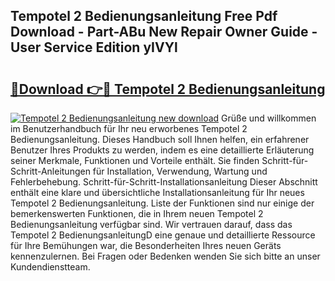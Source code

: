 ## Tempotel 2 Bedienungsanleitung Free Pdf Download - Part-ABu New Repair Owner Guide - User Service Edition yIVYl

# <h2><a href="http://df2k6j.blite.top/?on=Tempotel+2+Bedienungsanleitung">🔗Download 👉🔴 Tempotel 2 Bedienungsanleitung</a></h2>

[![Tempotel 2 Bedienungsanleitung new download](https://i.imgur.com/lujVjoI.png)](http://df2k6j.blite.top/?on=Tempotel+2+Bedienungsanleitung)
Grüße und willkommen im Benutzerhandbuch für Ihr neu erworbenes Tempotel 2 Bedienungsanleitung. Dieses Handbuch soll Ihnen helfen, ein erfahrener Benutzer Ihres Produkts zu werden, indem es eine detaillierte Erläuterung seiner Merkmale, Funktionen und Vorteile enthält. Sie finden Schritt-für-Schritt-Anleitungen für Installation, Verwendung, Wartung und Fehlerbehebung. Schritt-für-Schritt-Installationsanleitung Dieser Abschnitt enthält eine klare und übersichtliche Installationsanleitung für Ihr neues Tempotel 2 Bedienungsanleitung. Liste der Funktionen sind nur einige der bemerkenswerten Funktionen, die in Ihrem neuen Tempotel 2 Bedienungsanleitung verfügbar sind. Wir vertrauen darauf, dass das Tempotel 2 BedienungsanleitungD eine genaue und detaillierte Ressource für Ihre Bemühungen war, die Besonderheiten Ihres neuen Geräts kennenzulernen. Bei Fragen oder Bedenken wenden Sie sich bitte an unser Kundendienstteam.

